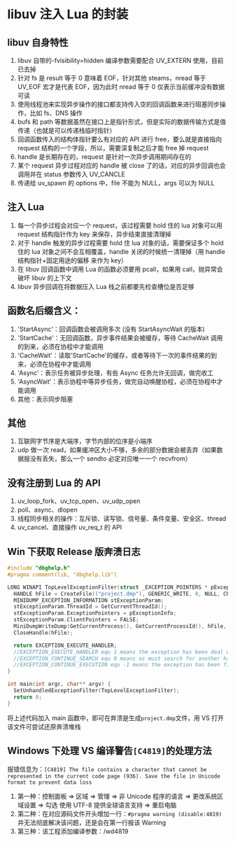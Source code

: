 # libuv 注入 Lua 的封装

## libuv 自身特性

1. libuv 自带的-fvisibility=hidden 编译参数需要配合 UV_EXTERN 使用，目前已去掉
2. 针对 fs 是 result 等于 0 意味着 EOF，针对其他 steams，nread 等于 UV_EOF 宏才是代表 EOF，因为此时 nread 等于 0 仅表示当前缓冲没有数据可读
3. 使用线程池来实现异步操作的接口都支持传入空的回调函数来进行阻塞同步操作，比如 fs、DNS 操作
4. bufs 和 path 等数据虽然在接口上是指针形式，但是实际的数据传输方式是值传递（也就是可以传递栈临时指针）
5. 回调函数传入的结构体指针要么有对应的 API 进行 free，要么就是直接指向 request 结构的一个字段，所以，需要深复制之后才能 free 掉 request
6. handle 是长期存在的，request 是针对一次异步调用期间存在的
7. 某个 request 异步过程对应的 handle 被 close 了的话，对应的异步回调也会调用并在 status 参数传入 UV_CANCLE
8. 传递给 uv_spawn 的 options 中，file 不能为 NULL，args 可以为 NULL

## 注入 Lua

1. 每一个异步过程会对应一个 request，该过程需要 hold 住的 lua 对象可以用 request 结构指针作为 key 来保存，异步结束直接清理掉
2. 对于 handle 触发的异步过程需要 hold 住 lua 对象的话，需要保证多个 hold 住的 lua 对象之间不会互相覆盖，handle 关闭的时候统一清理掉（用 handle 结构指针+固定用途的偏移 来作为 key）
3. 在 libuv 回调函数中调用 Lua 的函数必须要用 pcall，如果用 call，抛异常会破坏 libuv 的上下文
4. libuv 异步回调在将数据压入 Lua 栈之前都要先检查槽位是否足够

## 函数名后缀含义：

1. 'StartAsync'：回调函数会被调用多次 (没有 StartAsyncWait 的版本)
2. 'StartCache'：无回调函数，异步事件结果会被缓存，等待 CacheWait 调用的到来，必须在协程中才能调用
3. 'CacheWait'：读取'StartCache'的缓存，或者等待下一次的事件结果的到来，必须在协程中才能调用
4. 'Async'：表示任务被异步处理，有些 Async 任务允许无回调，做完收工
5. 'AsyncWait'：表示协程中等异步任务，做完自动唤醒协程，必须在协程中才能调用
6. 其他：表示同步阻塞

## 其他

1. 互联网字节序是大端序，字节内部的位序是小端序
2. udp 做一次 read，如果缓冲区大小不够，多余的部分数据会被丢弃（如果数据报没有丢失，那么一个 sendto 必定对应唯一一个 recvfrom）

## 没有注册到 Lua 的 API

1. uv_loop_fork、uv_tcp_open、uv_udp_open
2. poll、async、dlopen
3. 线程同步相关的操作：互斥锁、读写锁、信号量、条件变量、安全区、thread
4. uv_cancel、直接操作 uv_req_t 的 API

## Win 下获取 Release 版奔溃日志

```c
#include "dbghelp.h"
#pragma comment(lib, "dbghelp.lib")

LONG WINAPI TopLevelExceptionFilter(struct _EXCEPTION_POINTERS * pExceptionInfo) {
  HANDLE hFile = CreateFile(("project.dmp"), GENERIC_WRITE, 0, NULL, CREATE_ALWAYS, FILE_ATTRIBUTE_NORMAL, NULL);
  MINIDUMP_EXCEPTION_INFORMATION stExceptionParam;
  stExceptionParam.ThreadId = GetCurrentThreadId();
  stExceptionParam.ExceptionPointers = pExceptionInfo;
  stExceptionParam.ClientPointers = FALSE;
  MiniDumpWriteDump(GetCurrentProcess(), GetCurrentProcessId(), hFile, MiniDumpWithFullMemory, &stExceptionParam, NULL, NULL);
  CloseHandle(hFile);

  return EXCEPTION_EXECUTE_HANDLER;
  //EXCEPTION_EXECUTE_HANDLER equ 1 means the exception has been deal with, so just exit the process
  //EXCEPTION_CONTINUE_SEARCH equ 0 means os must search for another handler, maybe show an error window
  //EXCEPTION_CONTINUE_EXECUTION equ -1 means the exception has been fixed, just run continue
}

int main(int argc, char** argv) {
  SetUnhandledExceptionFilter(TopLevelExceptionFilter);
  return 0;
}
```

将上述代码加入 main 函数中，即可在奔溃是生成`project.dmp`文件，用 VS 打开该文件可尝试还原奔溃堆栈

## Windows 下处理 VS 编译警告`[C4819]`的处理方法

报错信息为：`[C4819] The file contains a character that cannot be represented in the current code page (936). Save the file in Unicode format to prevent data loss`

1. 第一种：控制面板 => 区域 => 管理 => 非 Unicode 程序的语言 => 更改系统区域设置 => 勾选 使用 UTF-8 提供全球语言支持 => 重启电脑
2. 第二种：在对应源码文件开头增加一行：`#pragma warning (disable:4819)` 并无法彻底解决该问题，还是会在第一行报该 Warning
3. 第三种：该工程添加编译参数：/wd4819
